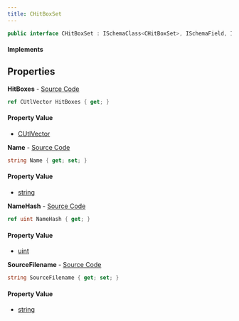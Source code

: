 ```yaml
---
title: CHitBoxSet
---
```


```csharp
public interface CHitBoxSet : ISchemaClass<CHitBoxSet>, ISchemaField, ISchemaClass, INativeHandle
```

#### Implements

## Properties

**HitBoxes** - [Source Code](https://github.com/swiftly-solution/swiftlys2/blob/main/managed/src/SwiftlyS2.Generated/Schemas/Interfaces/CHitBoxSet.cs#L21)

```csharp
ref CUtlVector HitBoxes { get; }
```

#### Property Value

- [CUtlVector](/docs/api/shared/natives/cutlvector)

**Name** - [Source Code](https://github.com/swiftly-solution/swiftlys2/blob/main/managed/src/SwiftlyS2.Generated/Schemas/Interfaces/CHitBoxSet.cs#L16)

```csharp
string Name { get; set; }
```

#### Property Value

- [string](https://learn.microsoft.com/dotnet/api/system.string)

**NameHash** - [Source Code](https://github.com/swiftly-solution/swiftlys2/blob/main/managed/src/SwiftlyS2.Generated/Schemas/Interfaces/CHitBoxSet.cs#L18)

```csharp
ref uint NameHash { get; }
```

#### Property Value

- [uint](https://learn.microsoft.com/dotnet/api/system.uint32)

**SourceFilename** - [Source Code](https://github.com/swiftly-solution/swiftlys2/blob/main/managed/src/SwiftlyS2.Generated/Schemas/Interfaces/CHitBoxSet.cs#L23)

```csharp
string SourceFilename { get; set; }
```

#### Property Value

- [string](https://learn.microsoft.com/dotnet/api/system.string)


